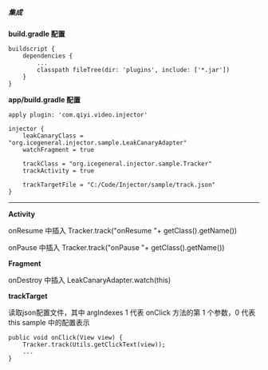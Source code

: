 ##### 集成
**build.gradle 配置**

````
buildscript {
    dependencies {
        ...
        classpath fileTree(dir: 'plugins', include: ['*.jar'])
    }
}
````

**app/build.gradle 配置**

````
apply plugin: 'com.qiyi.video.injector'

injector {
    leakCanaryClass = "org.icegeneral.injector.sample.LeakCanaryAdapter"
    watchFragment = true

    trackClass = "org.icegeneral.injector.sample.Tracker"
    trackActivity = true

    trackTargetFile = "C:/Code/Injector/sample/track.json"
}
````

---

**Activity**

onResume  中插入 Tracker.track("onResume "+ getClass().getName())

onPause   中插入 Tracker.track("onPause  "+ getClass().getName())

**Fragment**

onDestroy 中插入 LeakCanaryAdapter.watch(this)

**trackTarget**

读取json配置文件，其中 argIndexes 1 代表 onClick 方法的第 1 个参数，0 代表 this
sample 中的配置表示

````
public void onClick(View view) {
    Tracker.track(Utils.getClickText(view));
    ...
}
````